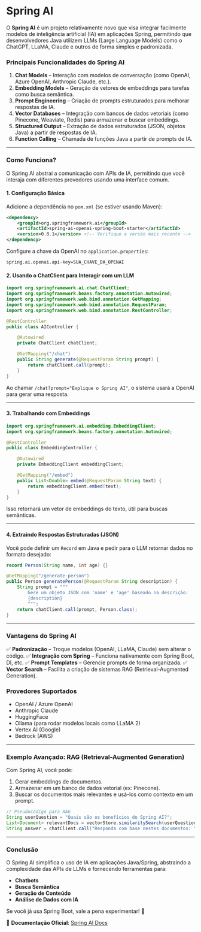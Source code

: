 # Spring AI

O **Spring AI** é um projeto relativamente novo que visa integrar facilmente modelos de inteligência artificial (IA) em aplicações Spring, permitindo que desenvolvedores Java utilizem LLMs (Large Language Models) como o ChatGPT, LLaMA, Claude e outros de forma simples e padronizada.

### **Principais Funcionalidades do Spring AI**
1. **Chat Models** – Interação com modelos de conversação (como OpenAI, Azure OpenAI, Anthropic Claude, etc.).
2. **Embedding Models** – Geração de vetores de embeddings para tarefas como busca semântica.
3. **Prompt Engineering** – Criação de prompts estruturados para melhorar respostas de IA.
4. **Vector Databases** – Integração com bancos de dados vetoriais (como Pinecone, Weaviate, Redis) para armazenar e buscar embeddings.
5. **Structured Output** – Extração de dados estruturados (JSON, objetos Java) a partir de respostas de IA.
6. **Function Calling** – Chamada de funções Java a partir de prompts de IA.

---

### **Como Funciona?**
O Spring AI abstrai a comunicação com APIs de IA, permitindo que você interaja com diferentes provedores usando uma interface comum.

#### **1. Configuração Básica**
Adicione a dependência no `pom.xml` (se estiver usando Maven):
```xml
<dependency>
    <groupId>org.springframework.ai</groupId>
    <artifactId>spring-ai-openai-spring-boot-starter</artifactId>
    <version>0.8.1</version> <!-- Verifique a versão mais recente -->
</dependency>
```
Configure a chave da OpenAI no `application.properties`:
```properties
spring.ai.openai.api-key=SUA_CHAVE_DA_OPENAI
```

#### **2. Usando o ChatClient para Interagir com um LLM**
```java
import org.springframework.ai.chat.ChatClient;
import org.springframework.beans.factory.annotation.Autowired;
import org.springframework.web.bind.annotation.GetMapping;
import org.springframework.web.bind.annotation.RequestParam;
import org.springframework.web.bind.annotation.RestController;

@RestController
public class AIController {

    @Autowired
    private ChatClient chatClient;

    @GetMapping("/chat")
    public String generate(@RequestParam String prompt) {
        return chatClient.call(prompt);
    }
}
```
Ao chamar `/chat?prompt="Explique o Spring AI"`, o sistema usará a OpenAI para gerar uma resposta.

---

#### **3. Trabalhando com Embeddings**
```java
import org.springframework.ai.embedding.EmbeddingClient;
import org.springframework.beans.factory.annotation.Autowired;

@RestController
public class EmbeddingController {

    @Autowired
    private EmbeddingClient embeddingClient;

    @GetMapping("/embed")
    public List<Double> embed(@RequestParam String text) {
        return embeddingClient.embed(text);
    }
}
```
Isso retornará um vetor de embeddings do texto, útil para buscas semânticas.

---

#### **4. Extraindo Respostas Estruturadas (JSON)**
Você pode definir um `Record` em Java e pedir para o LLM retornar dados no formato desejado:
```java
record Person(String name, int age) {}

@GetMapping("/generate-person")
public Person generatePerson(@RequestParam String description) {
    String prompt = """
        Gere um objeto JSON com 'name' e 'age' baseado na descrição:
        {description}
        """;
    return chatClient.call(prompt, Person.class);
}
```

---

### **Vantagens do Spring AI**
✅ **Padronização** – Troque modelos (OpenAI, LLaMA, Claude) sem alterar o código.
✅ **Integração com Spring** – Funciona nativamente com Spring Boot, DI, etc.
✅ **Prompt Templates** – Gerencie prompts de forma organizada.
✅ **Vector Search** – Facilita a criação de sistemas RAG (Retrieval-Augmented Generation).

### **Provedores Suportados**
- OpenAI / Azure OpenAI
- Anthropic Claude
- HuggingFace
- Ollama (para rodar modelos locais como LLaMA 2)
- Vertex AI (Google)
- Bedrock (AWS)

---

### **Exemplo Avançado: RAG (Retrieval-Augmented Generation)**
Com Spring AI, você pode:
1. Gerar embeddings de documentos.
2. Armazenar em um banco de dados vetorial (ex: Pinecone).
3. Buscar os documentos mais relevantes e usá-los como contexto em um prompt.

```java
// Pseudocódigo para RAG
String userQuestion = "Quais são os benefícios do Spring AI?";
List<Document> relevantDocs = vectorStore.similaritySearch(userQuestion);
String answer = chatClient.call("Responda com base nestes documentos: " + relevantDocs + userQuestion);
```

---

### **Conclusão**
O Spring AI simplifica o uso de IA em aplicações Java/Spring, abstraindo a complexidade das APIs de LLMs e fornecendo ferramentas para:
- **Chatbots**
- **Busca Semântica**
- **Geração de Conteúdo**
- **Análise de Dados com IA**

Se você já usa Spring Boot, vale a pena experimentar! 🚀

📌 **Documentação Oficial**: [Spring AI Docs](https://spring.io/projects/spring-ai)
